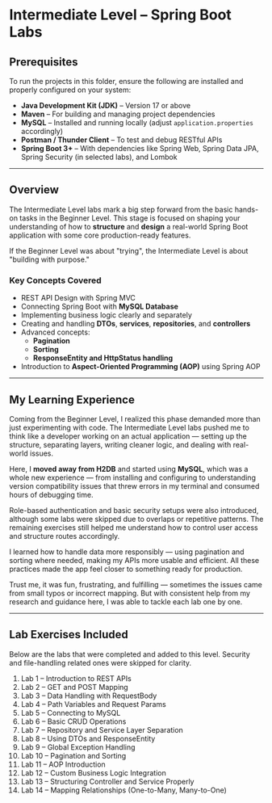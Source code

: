# Intermediate Level – Spring Boot Labs

##  Prerequisites

To run the projects in this folder, ensure the following are installed and properly configured on your system:

- **Java Development Kit (JDK)** – Version 17 or above  
- **Maven** – For building and managing project dependencies  
- **MySQL** – Installed and running locally (adjust `application.properties` accordingly)  
- **Postman / Thunder Client** – To test and debug RESTful APIs  
- **Spring Boot 3+** – With dependencies like Spring Web, Spring Data JPA, Spring Security (in selected labs), and Lombok

---

##  Overview

The Intermediate Level labs mark a big step forward from the basic hands-on tasks in the Beginner Level. This stage is focused on shaping your understanding of how to **structure** and **design** a real-world Spring Boot application with some core production-ready features.  

If the Beginner Level was about "trying", the Intermediate Level is about "building with purpose."

### Key Concepts Covered

- REST API Design with Spring MVC  
- Connecting Spring Boot with **MySQL Database**  
- Implementing business logic clearly and separately  
- Creating and handling **DTOs**, **services**, **repositories**, and **controllers**  
- Advanced concepts:  
  - **Pagination**
  - **Sorting**
  - **ResponseEntity and HttpStatus handling**  
- Introduction to **Aspect-Oriented Programming (AOP)** using Spring AOP

---

##  My Learning Experience

Coming from the Beginner Level, I realized this phase demanded more than just experimenting with code. The Intermediate Level labs pushed me to think like a developer working on an actual application — setting up the structure, separating layers, writing cleaner logic, and dealing with real-world issues.

Here, I **moved away from H2DB** and started using **MySQL**, which was a whole new experience — from installing and configuring to understanding version compatibility issues that threw errors in my terminal and consumed hours of debugging time.

Role-based authentication and basic security setups were also introduced, although some labs were skipped due to overlaps or repetitive patterns. The remaining exercises still helped me understand how to control user access and structure routes accordingly.

I learned how to handle data more responsibly — using pagination and sorting where needed, making my APIs more usable and efficient. All these practices made the app feel closer to something ready for production.

Trust me, it was fun, frustrating, and fulfilling — sometimes the issues came from small typos or incorrect mapping. But with consistent help from my research and guidance here, I was able to tackle each lab one by one.

---

##  Lab Exercises Included

Below are the labs that were completed and added to this level. Security and file-handling related ones were skipped for clarity.

1. Lab 1 – Introduction to REST APIs  
2. Lab 2 – GET and POST Mapping  
3. Lab 3 – Data Handling with RequestBody  
4. Lab 4 – Path Variables and Request Params  
5. Lab 5 – Connecting to MySQL  
6. Lab 6 – Basic CRUD Operations  
7. Lab 7 – Repository and Service Layer Separation  
8. Lab 8 – Using DTOs and ResponseEntity  
9. Lab 9 – Global Exception Handling  
10. Lab 10 – Pagination and Sorting  
11. Lab 11 – AOP Introduction  
12. Lab 12 – Custom Business Logic Integration  
13. Lab 13 – Structuring Controller and Service Properly  
14. Lab 14 – Mapping Relationships (One-to-Many, Many-to-One)
